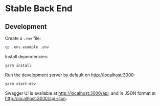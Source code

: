 # Stable Back End

## Development

Create a `.env` file:

```sh
cp .env.example .env
```

Install dependencies:

```sh
yarn install
```

Run the development server by default on [http://localhost:3000]():

```sh
yarn start:dev
```

Swagger UI is available at [http://localhost:3000/api](), and in JSON format at [http://localhost:3000/api-json]().
